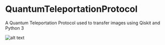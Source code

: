 # QuantumTeleportationProtocol
A Quantum Teleportation Protocol  used to transfer images using Qiskit and Python 3 


![alt text](https://i.imgur.com/VUj3ZEI.png)
